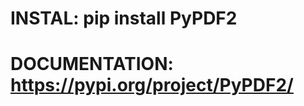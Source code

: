     
#                               
#           INSTAL:             pip install PyPDF2         
#           DOCUMENTATION:      https://pypi.org/project/PyPDF2/
#              

